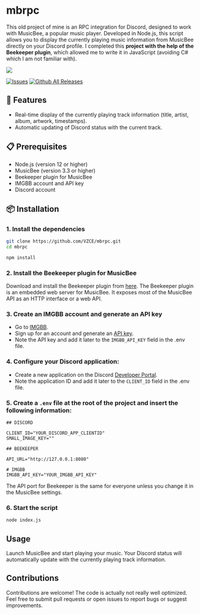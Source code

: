 # mbrpc

This old project of mine is an RPC integration for Discord, designed to work with MusicBee, a popular music player. Developed in Node.js, this script allows you to display the currently playing music information from MusicBee directly on your Discord profile. I completed this **project with the help of the Beekeeper plugin**, which allowed me to write it in JavaScript (avoiding C# which I am not familiar with).

<img align=center src="https://i.imgur.com/F9s0X9X.png">

[![Issues](https://img.shields.io/github/issues/vzce/mbrpc/total.svg?style=for-the-badge)]()
[![Github All Releases](https://img.shields.io/github/downloads/vzce/mbrpc/total.svg?style=for-the-badge)]()

## 🌟 Features

- Real-time display of the currently playing track information (title, artist, album, artwork, timestamps).
- Automatic updating of Discord status with the current track.

## 📋 Prerequisites

- Node.js (version 12 or higher)
- MusicBee (version 3.3 or higher)
- Beekeeper plugin for MusicBee
- IMGBB account and API key
- Discord account

## 📦 Installation

### 1. Install the dependencies

```sh
git clone https://github.com/VZCE/mbrpc.git
cd mbrpc
```

```sh
npm install
```

### 2. Install the Beekeeper plugin for MusicBee

Download and install the Beekeeper plugin from [here](http://grismar.net/beekeeper/). The Beekeeper plugin is an embedded web server for MusicBee. It exposes most of the MusicBee API as an HTTP interface or a web API.

### 3. Create an IMGBB account and generate an API key

- Go to [IMGBB](https://imgbb.com/).
- Sign up for an account and generate an [API key](https://api.imgbb.com/).
- Note the API key and add it later to the `IMGBB_API_KEY` field in the .env file.

### 4. Configure your Discord application:

- Create a new application on the Discord [Developer Portal](https://discord.com/developers/applications).
- Note the application ID and add it later to the `CLIENT_ID` field in the .env file.

### 5. Create a `.env` file at the root of the project and insert the following information:

```env
## DISCORD

CLIENT_ID="YOUR_DISCORD_APP_CLIENTID"
SMALL_IMAGE_KEY=""

## BEEKEEPER

API_URL="http://127.0.0.1:8080"

# IMGBB
IMGBB_API_KEY="YOUR_IMGBB_API_KEY"
```

The API port for Beekeeper is the same for everyone unless you change it in the MusicBee settings.


### 6. Start the script

```sh
node index.js
```

## Usage

Launch MusicBee and start playing your music. Your Discord status will automatically update with the currently playing track information.

## Contributions

Contributions are welcome! The code is actually not really well optimized. Feel free to submit pull requests or open issues to report bugs or suggest improvements.
